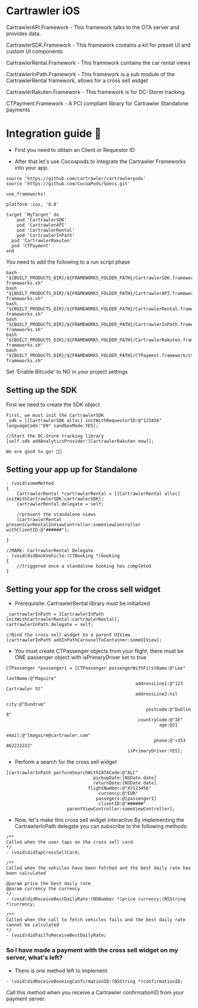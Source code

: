 # Cartrawler iOS


CartrawlerAPI.Framework - This framework talks to the OTA server and provides data.

CartrawlerSDK.Framework - This framework contains a kit for preset UI and custom UI components

CartrawlerRental.Framework - This framework contains the car rental views

CartrawlerInPath.Framework - This framework is a sub module of the CartrawlerRental framework, allows for a cross sell widget

CartrawlerRakuten.Framework - This framework is for DC-Storm tracking

CTPayment.Framework - A PCI compliant library for Cartrawler Standalone payments

# Integration guide 🤠

- First you need to obtain an Client or Requestor ID

- After that let's use Cocoapods to integrate the Cartrawler Frameworks into your app.

```
source 'https://github.com/cartrawler/cartrawlerpods'
source 'https://github.com/CocoaPods/Specs.git'

use_frameworks!

platform :ios, '8.0'

target ‘MyTarget’ do
	pod 'CartrawlerSDK'
	pod 'CartrawlerAPI'
	pod 'CartrawlerRental'
	pod 'CartrawlerInPath'
  pod 'CartrawlerRakuten'
  pod 'CTPayment'
end
```

You need to add the following to a run script phase
```
bash "${BUILT_PRODUCTS_DIR}/${FRAMEWORKS_FOLDER_PATH}/CartrawlerSDK.framework/strip-frameworks.sh"
bash "${BUILT_PRODUCTS_DIR}/${FRAMEWORKS_FOLDER_PATH}/CartrawlerAPI.framework/strip-frameworks.sh"
bash "${BUILT_PRODUCTS_DIR}/${FRAMEWORKS_FOLDER_PATH}/CartrawlerRental.framework/strip-frameworks.sh"
bash "${BUILT_PRODUCTS_DIR}/${FRAMEWORKS_FOLDER_PATH}/CartrawlerInPath.framework/strip-frameworks.sh"
bash "${BUILT_PRODUCTS_DIR}/${FRAMEWORKS_FOLDER_PATH}/CartrawlerRakuten.framework/strip-frameworks.sh"
bash "${BUILT_PRODUCTS_DIR}/${FRAMEWORKS_FOLDER_PATH}/CTPayment.framework/strip-frameworks.sh"
```
Set 'Enable Bitcode' to NO in your project settings

## Setting up the SDK

First we need to create the SDK object

```
First, we must init the CartrawlerSDK
_sdk = [[CartrawlerSDK alloc] initWithRequestorID:@"123456" languageCode:"EN" sandboxMode:YES];

//Start the DC-Storm tracking library
[self.sdk addAnalyticsProvider:[CartrawlerRakuten new]];

We are good to go! 🚗💨
```

## Setting your app up for Standalone

```
- (void)someMethod
{
    CartrawlerRental *cartrawlerRental = [[CartrawlerRental alloc] initWithCartrawlerSDK:cartrawlerSDK];
    cartrawlerRental.delegate = self;

    //present the standalone views
    [cartrawlerRental presentCarRentalInViewController:someViewController withClientID:@"######"];

}

//MARK: CartrawlerRental Delegate
- (void)didBookVehicle:(CTBooking *)booking
{
    //triggered once a standalone booking has completed
}

```

## Setting your app for the cross sell widget

- Prerequisite: CartrawlerRental library must be initialized

```
_cartrawlerInPath = [CartrawlerInPath initWithCartrawlerRental:cartrawlerRental];
cartrawlerInPath.delegate = self;

//Bind the cross sell widget to a parent UIView
[cartrawlerInPath addInPathCarouselToContainer:someUIView];
```
- You must create CTPassenger objects from your flight, there must be ONE passenger object with isPrimaryDriver set to true

```
CTPassenger *passenger1 = [CTPassenger passengerWithFirstName:@"Lee"
                                                     lastName:@"Maguire"
                                                 addressLine1:@"123 Cartrawler St"
                                                 addressLine2:nil
                                                         city:@"Dundrum"
                                                     postcode:@"Dublin 8"
                                                  countryCode:@"IE"
                                                          age:@21
                                                        email:@"lmaguire@cartrawler.com"
                                                        phone:@"+353 862222222"
                                              isPrimaryDriver:YES];
```
- Perform a search for the cross sell widget

```
[cartrawlerInPath performSearchWithIATACode:@"ALC"
                                 pickupDate:[NSDate date]
                                 returnDate:[NSDate date]
                               flightNumber:@"XY123456"
                                   currency:@"EUR"
                                  passegers:@[passenger1]
                                   clientID:@"######"
                       parentViewController:someViewController];

```

- Now, let's make this cross sell widget interactive
  By implementing the CartrawlerInPath delegate you can subscribe to the following methods:

```
/**
Called when the user taps on the cross sell card
*/
- (void)didTapCrossSellCard;

/**
Called when the vehicles have been fetched and the best daily rate has been calculated

@param price the best daily rate
@param currency the currency
*/
- (void)didReceiveBestDailyRate:(NSNumber *)price currency:(NSString *)currency;

/**
Called when the call to fetch vehicles fails and the best daily rate cannot be calculated
*/
- (void)didFailToReceiveBestDailyRate;
```

### So I have made a payment with the cross sell widget on my server, what's left?

- There is one method left to implement

```
- (void)didReceiveBookingConfirmationID:(NSString *)confirmationID;
```
Call this method when you receive a Cartrawler confirmationID from your payment server.
